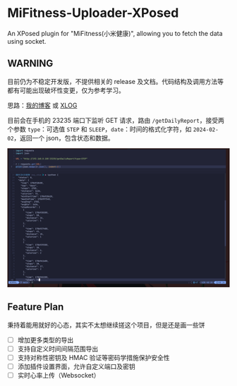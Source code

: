 # MiFitness-Uploader-XPosed
An XPosed plugin for "MiFitness(小米健康)", allowing you to fetch the data using socket.

## WARNING
目前仍为不稳定开发版，不提供相关的 release 及文档。代码结构及调用方法等都有可能出现破坏性变更，仅为参考学习。

思路：[我的博客](https://n.ova.moe/blog/MiBand-8-Pro-Data-to-Obsidian) 或 [XLOG](https://x.ouo.sh/MiBand-8-Pro-Data-to-Obsidianmd)

目前会在手机的 23235 端口下监听 GET 请求，路由 `/getDailyReport`，接受两个参数 `type`：可选值 `STEP` 和 `SLEEP`，`date`：时间的格式化字符，如 `2024-02-02`，返回一个 json，包含状态和数据。

![](docs/1.png)

## Feature Plan
秉持着能用就好的心态，其实不太想继续搓这个项目，但是还是画一些饼

- [ ] 增加更多类型的导出
- [ ] 支持自定义时间间隔范围导出
- [ ] 支持对称性密钥及 HMAC 验证等密码学措施保护安全性
- [ ] 添加插件设置界面，允许自定义端口及密钥
- [ ] 实时心率上传（Websocket）